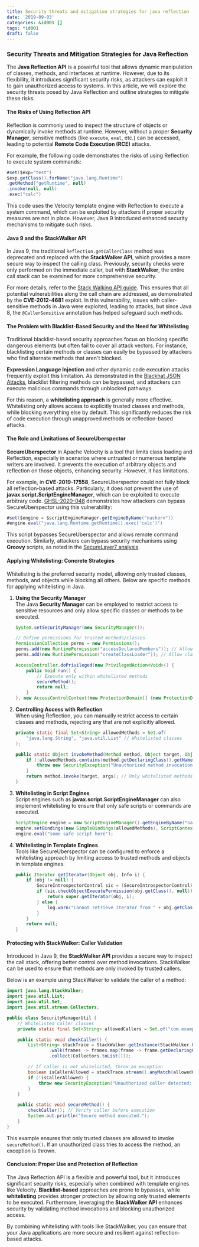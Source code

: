 ```yaml
---
title: Security threats and mitigation strategies for java reflection
date: '2019-09-03'
categories: &id001 []
tags: *id001
draft: false
---
```


### Security Threats and Mitigation Strategies for Java Reflection

The **Java Reflection API** is a powerful tool that allows dynamic manipulation of classes, methods, and interfaces at runtime. However, due to its flexibility, it introduces significant security risks, as attackers can exploit it to gain unauthorized access to systems. In this article, we will explore the security threats posed by Java Reflection and outline strategies to mitigate these risks.

#### The Risks of Using Reflection API

Reflection is commonly used to inspect the structure of objects or dynamically invoke methods at runtime. However, without a proper **Security Manager**, sensitive methods (like `execute`, `eval`, etc.) can be accessed, leading to potential **Remote Code Execution (RCE)** attacks.

For example, the following code demonstrates the risks of using Reflection to execute system commands:

```java
#set($exp="test")
$exp.getClass().forName("java.lang.Runtime")
.getMethod("getRuntime", null)
.invoke(null, null)
.exec("calc")
```

This code uses the Velocity template engine with Reflection to execute a system command, which can be exploited by attackers if proper security measures are not in place. However, Java 9 introduced enhanced security mechanisms to mitigate such risks.

#### Java 9 and the StackWalker API

In Java 9, the traditional `Reflection.getCallerClass` method was deprecated and replaced with the **StackWalker API**, which provides a more secure way to inspect the calling class. Previously, security checks were only performed on the immediate caller, but with **StackWalker**, the entire call stack can be examined for more comprehensive security.

For more details, refer to the [Stack Walking API guide](https://www.sitepoint.com/deep-dive-into-java-9s-stack-walking-api/). This ensures that all potential vulnerabilities along the call chain are addressed, as demonstrated by the **CVE-2012-4681** exploit. In this vulnerability, issues with caller-sensitive methods in Java were exploited, leading to attacks, but since Java 8, the `@CallerSensitive` annotation has helped safeguard such methods.

#### The Problem with Blacklist-Based Security and the Need for Whitelisting

Traditional blacklist-based security approaches focus on blocking specific dangerous elements but often fail to cover all attack vectors. For instance, blacklisting certain methods or classes can easily be bypassed by attackers who find alternate methods that aren't blocked.

**Expression Language Injection** and other dynamic code execution attacks frequently exploit this limitation. As demonstrated in the [Blackhat JSON Attacks](https://www.blackhat.com/docs/us-17/thursday/us-17-Munoz-Friday-The-13th-Json-Attacks.pdf), blacklist filtering methods can be bypassed, and attackers can execute malicious commands through unblocked pathways.

For this reason, a **whitelisting approach** is generally more effective. Whitelisting only allows access to explicitly trusted classes and methods, while blocking everything else by default. This significantly reduces the risk of code execution through unapproved methods or reflection-based attacks.

#### The Role and Limitations of SecureUberspector

**SecureUberspector** in Apache Velocity is a tool that limits class loading and Reflection, especially in scenarios where untrusted or numerous template writers are involved. It prevents the execution of arbitrary objects and reflection on those objects, enhancing security. However, it has limitations.

For example, in **CVE-2019-17558**, SecureUberspector could not fully block all reflection-based attacks. Particularly, it does not prevent the use of **javax.script.ScriptEngineManager**, which can be exploited to execute arbitrary code. [GHSL-2020-048](https://securitylab.github.com/advisories/GHSL-2020-048-apache-velocity/) demonstrates how attackers can bypass SecureUberspector using this vulnerability:

```java
#set($engine = $scriptEngineManager.getEngineByName("nashorn"))
#engine.eval("java.lang.Runtime.getRuntime().exec('calc')")
```

This script bypasses SecureUberspector and allows remote command execution. Similarly, attackers can bypass security mechanisms using **Groovy** scripts, as noted in the [SecureLayer7 analysis](https://blog.securelayer7.net/analyzing-security-vulnerabilities-in-xwiki-in-depth-examination/).

#### Applying Whitelisting: Concrete Strategies

Whitelisting is the preferred security model, allowing only trusted classes, methods, and objects while blocking all others. Below are specific methods for applying whitelisting in Java.

1. **Using the Security Manager**  
   The Java **Security Manager** can be employed to restrict access to sensitive resources and only allow specific classes or methods to be executed.

   ```java
   System.setSecurityManager(new SecurityManager());

   // Define permissions for trusted methods/classes
   PermissionCollection perms = new Permissions();
   perms.add(new RuntimePermission("accessDeclaredMembers")); // Allow reflection access
   perms.add(new RuntimePermission("createClassLoader")); // Allow class loader creation

   AccessController.doPrivileged(new PrivilegedAction<Void>() {
       public Void run() {
           // Execute only within whitelisted methods
           secureMethod();
           return null;
       }
   }, new AccessControlContext(new ProtectionDomain[] {new ProtectionDomain(null, perms)}));
   ```

2. **Controlling Access with Reflection**  
   When using Reflection, you can manually restrict access to certain classes and methods, rejecting any that are not explicitly allowed.

   ```java
   private static final Set<String> allowedMethods = Set.of(
       "java.lang.String", "java.util.List" // Whitelisted classes
   );

   public static Object invokeMethod(Method method, Object target, Object... args) throws Exception {
       if (!allowedMethods.contains(method.getDeclaringClass().getName())) {
           throw new SecurityException("Unauthorized method invocation: " + method.getName());
       }
       return method.invoke(target, args); // Only whitelisted methods are executed
   }
   ```

3. **Whitelisting in Script Engines**  
   Script engines such as **javax.script.ScriptEngineManager** can also implement whitelisting to ensure that only safe scripts or commands are executed.

   ```java
   ScriptEngine engine = new ScriptEngineManager().getEngineByName("nashorn");
   engine.setBindings(new SimpleBindings(allowedMethods), ScriptContext.ENGINE_SCOPE); // Apply whitelisting
   engine.eval("some safe script here");
   ```

4. **Whitelisting in Template Engines**  
   Tools like SecureUberspector can be configured to enforce a whitelisting approach by limiting access to trusted methods and objects in template engines.

   ```java
   public Iterator getIterator(Object obj, Info i) {
       if (obj != null) {
           SecureIntrospectorControl sic = (SecureIntrospectorControl) introspector;
           if (sic.checkObjectExecutePermission(obj.getClass(), null)) {
               return super.getIterator(obj, i);
           } else {
               log.warn("Cannot retrieve iterator from " + obj.getClass() + " due to security restrictions.");
           }
       }
       return null;
   }
   ```

#### Protecting with StackWalker: Caller Validation

Introduced in Java 9, the **StackWalker API** provides a secure way to inspect the call stack, offering better control over method invocations. StackWalker can be used to ensure that methods are only invoked by trusted callers.

Below is an example using StackWalker to validate the caller of a method:

```java
import java.lang.StackWalker;
import java.util.List;
import java.util.Set;
import java.util.stream.Collectors;

public class SecurityManagerUtil {
    // Whitelisted caller classes
    private static final Set<String> allowedCallers = Set.of("com.example.TrustedClass");

    public static void checkCaller() {
        List<String> stackTrace = StackWalker.getInstance(StackWalker.Option.RETAIN_CLASS_REFERENCE)
                .walk(frames -> frames.map(frame -> frame.getDeclaringClass().getName())
                .collect(Collectors.toList()));

        // If caller is not whitelisted, throw an exception
        boolean isCallerAllowed = stackTrace.stream().anyMatch(allowedCallers::contains);
        if (!isCallerAllowed) {
            throw new SecurityException("Unauthorized caller detected: " + stackTrace);
        }
    }

    public static void secureMethod() {
        checkCaller(); // Verify caller before execution
        System.out.println("Secure method executed.");
    }
}
```

This example ensures that only trusted classes are allowed to invoke `secureMethod()`. If an unauthorized class tries to access the method, an exception is thrown.

#### Conclusion: Proper Use and Protection of Reflection

The Java Reflection API is a flexible and powerful tool, but it introduces significant security risks, especially when combined with template engines like Velocity. **Blacklist-based** approaches are prone to bypasses, while **whitelisting** provides stronger protection by allowing only trusted elements to be executed. Furthermore, leveraging the **StackWalker API** enhances security by validating method invocations and blocking unauthorized access.

By combining whitelisting with tools like StackWalker, you can ensure that your Java applications are more secure and resilient against reflection-based attacks.
<!--stackedit_data:
eyJoaXN0b3J5IjpbLTE2ODg3NTM4N119
-->